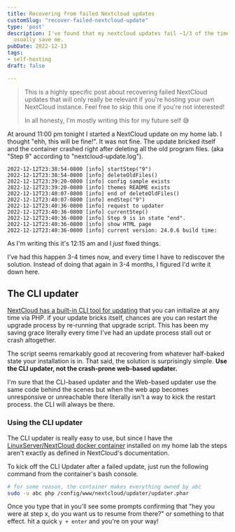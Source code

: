 ```yaml
---
title: Recovering from failed Nextcloud updates
customSlug: "recover-failed-nextcloud-update"
type: 'post'
description: I've found that my nextcloud updates fail ~1/3 of the time. These steps
  usually save me.
pubDate: 2022-12-13
tags:
- self-hosting
draft: false

---
```

> This is a highly specific post about recovering failed NextCloud updates that will only really be relevant if you're hosting your own NextCloud instance. Feel free to skip this one if you're not interested! 
>
> In all honesty, I'm mostly writing this for my future self 😅

At around 11:00 pm tonight I started a NextCloud update on my home lab. I thought "ehh, this will be fine!". It was not fine. The update bricked itself and the container crashed right after deleting all the old program files. (aka "Step 9" according to "nextcloud-update.log"). 

```
2022-12-12T23:38:54-0800 [info] startStep("9")
2022-12-12T23:38:54-0800 [info] deleteOldFiles()
2022-12-12T23:39:20-0800 [info] config sample exists
2022-12-12T23:39:20-0800 [info] themes README exists
2022-12-12T23:40:07-0800 [info] end of deleteOldFiles()
2022-12-12T23:40:07-0800 [info] endStep("9")
2022-12-12T23:40:36-0800 [info] request to updater
2022-12-12T23:40:36-0800 [info] currentStep()
2022-12-12T23:40:36-0800 [info] Step 9 is in state "end".
2022-12-12T23:40:36-0800 [info] show HTML page
2022-12-12T23:40:36-0800 [info] current version: 24.0.6 build time: 
```

As I'm writing this it's 12:15 am and I _just_ fixed things.

I've had this happen 3-4 times now, and every time I have to rediscover the solution. Instead of doing that again in 3-4 months, I figured I'd write it down here.

## The CLI updater

[NextCloud has a built-in CLI tool for updating](https://docs.nextcloud.com/server/latest/admin_manual/maintenance/update.html#using-the-command-line-based-updater) that you can initialize at any time via PHP. if your update bricks itself, chances are you can restart the upgrade process by re-running that upgrade script. This has been my saving grace literally every time I've had an update process stall out or crash altogether. 

The script seems remarkably good at recovering from whatever half-baked state your installation is in. That said, the solution is surprisingly simple. **Use the CLI updater, not the crash-prone web-based updater.** 

I'm sure that the CLI-based updater and the Web-based updater use the same code behind the scenes but when the web app becomes unresponsive or unreachable there literally isn't a way to kick the restart process. the CLI will always be there. 

### Using the CLI updater

The CLI updater is really easy to use, but since I have the [LinuxServer/NextCloud docker container](https://docs.linuxserver.io/images/docker-nextcloud) installed on my home lab the steps aren't exactly as defined in NextCloud's documentation. 

To kick off the CLI Updater after a failed update, just run the following command from the container's bash console. 

```bash
# for some reason, the container makes everything owned by abc
sudo -u abc php /config/www/nextcloud/updater/updater.phar
```

Once you type that in you'll see some prompts confirming that "hey you were at step  x, do you want us to resume from there?" or something to that effect. hit a quick `y + enter` and you're on your way!  